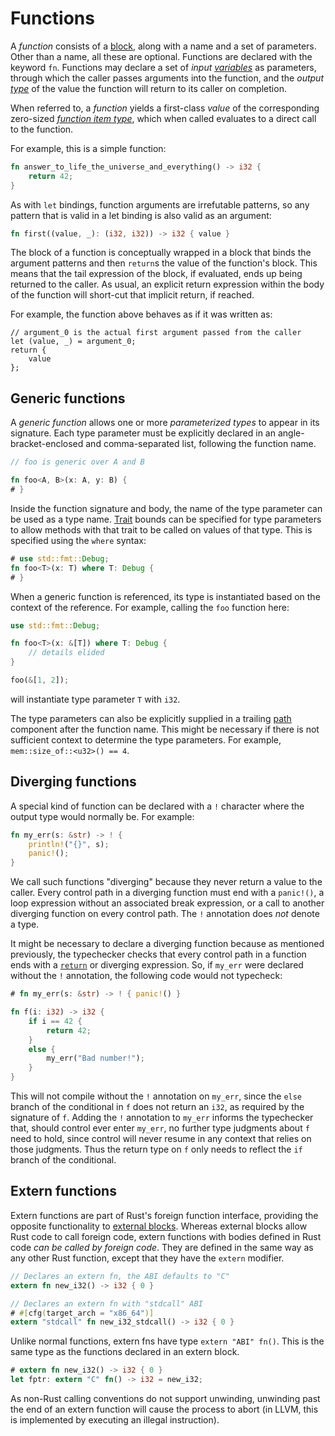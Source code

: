 # Functions

A _function_ consists of a [block], along with a name and a set of parameters.
Other than a name, all these are optional. Functions are declared with the
keyword `fn`. Functions may declare a set of *input* [*variables*][variables]
as parameters, through which the caller passes arguments into the function, and
the *output* [*type*][type] of the value the function will return to its caller
on completion.

[block]: expressions/block-expr.html
[variables]: variables.html
[type]: types.html

When referred to, a _function_ yields a first-class *value* of the
corresponding zero-sized [*function item type*][function item type], which
when called evaluates to a direct call to the function.

[function item type]: types.html#function-item-types

For example, this is a simple function:
```rust
fn answer_to_life_the_universe_and_everything() -> i32 {
    return 42;
}
```

As with `let` bindings, function arguments are irrefutable patterns, so any
pattern that is valid in a let binding is also valid as an argument:

```rust
fn first((value, _): (i32, i32)) -> i32 { value }
```

The block of a function is conceptually wrapped in a block that binds the
argument patterns and then `return`s the value of the function's block. This
means that the tail expression of the block, if evaluated, ends up being
returned to the caller. As usual, an explicit return expression within
the body of the function will short-cut that implicit return, if reached.

For example, the function above behaves as if it was written as:

```rust,ignore
// argument_0 is the actual first argument passed from the caller
let (value, _) = argument_0;
return {
    value
};
```

## Generic functions

A _generic function_ allows one or more _parameterized types_ to appear in its
signature. Each type parameter must be explicitly declared in an
angle-bracket-enclosed and comma-separated list, following the function name.

```rust
// foo is generic over A and B

fn foo<A, B>(x: A, y: B) {
# }
```

Inside the function signature and body, the name of the type parameter can be
used as a type name. [Trait](items/traits.html) bounds can be specified for type
parameters to allow methods with that trait to be called on values of that
type. This is specified using the `where` syntax:

```rust
# use std::fmt::Debug;
fn foo<T>(x: T) where T: Debug {
# }
```

When a generic function is referenced, its type is instantiated based on the
context of the reference. For example, calling the `foo` function here:

```rust
use std::fmt::Debug;

fn foo<T>(x: &[T]) where T: Debug {
    // details elided
}

foo(&[1, 2]);
```

will instantiate type parameter `T` with `i32`.

The type parameters can also be explicitly supplied in a trailing [path]
component after the function name. This might be necessary if there is not
sufficient context to determine the type parameters. For example,
`mem::size_of::<u32>() == 4`.

[path]: paths.html

## Diverging functions

A special kind of function can be declared with a `!` character where the
output type would normally be. For example:

```rust
fn my_err(s: &str) -> ! {
    println!("{}", s);
    panic!();
}
```

We call such functions "diverging" because they never return a value to the
caller. Every control path in a diverging function must end with a `panic!()`,
a loop expression without an associated break expression, or a call to another
diverging function on every control path. The `!` annotation does *not* denote
a type.

It might be necessary to declare a diverging function because as mentioned
previously, the typechecker checks that every control path in a function ends
with a [`return`] or diverging expression. So, if `my_err` were declared
without the `!` annotation, the following code would not typecheck:

[`return`]: expressions/return-expr.html

```rust
# fn my_err(s: &str) -> ! { panic!() }

fn f(i: i32) -> i32 {
    if i == 42 {
        return 42;
    }
    else {
        my_err("Bad number!");
    }
}
```

This will not compile without the `!` annotation on `my_err`, since the `else`
branch of the conditional in `f` does not return an `i32`, as required by the
signature of `f`. Adding the `!` annotation to `my_err` informs the typechecker
that, should control ever enter `my_err`, no further type judgments about `f`
need to hold, since control will never resume in any context that relies on
those judgments. Thus the return type on `f` only needs to reflect the `if`
branch of the conditional.

## Extern functions

Extern functions are part of Rust's foreign function interface, providing the
opposite functionality to [external blocks](items/external-blocks.html). Whereas external
blocks allow Rust code to call foreign code, extern functions with bodies
defined in Rust code _can be called by foreign code_. They are defined in the
same way as any other Rust function, except that they have the `extern`
modifier.

```rust
// Declares an extern fn, the ABI defaults to "C"
extern fn new_i32() -> i32 { 0 }

// Declares an extern fn with "stdcall" ABI
# #[cfg(target_arch = "x86_64")]
extern "stdcall" fn new_i32_stdcall() -> i32 { 0 }
```

Unlike normal functions, extern fns have type `extern "ABI" fn()`. This is the
same type as the functions declared in an extern block.

```rust
# extern fn new_i32() -> i32 { 0 }
let fptr: extern "C" fn() -> i32 = new_i32;
```

As non-Rust calling conventions do not support unwinding, unwinding past the end of an extern function will cause the process to abort (in LLVM, this is implemented by executing an illegal instruction).
